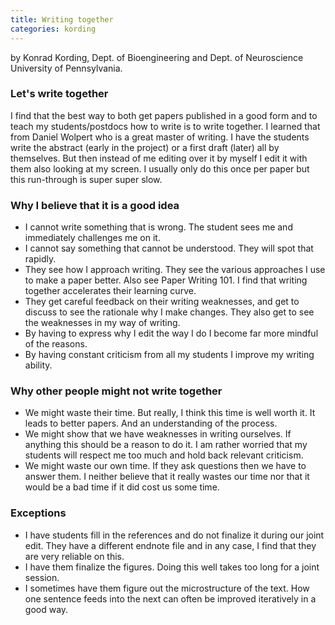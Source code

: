 ```yaml
---
title: Writing together
categories: kording
---
```


by Konrad Kording, Dept. of Bioengineering and Dept. of Neuroscience University of Pennsylvania.

### Let's write together

I find that the best way to both get papers published in a good form and to teach my students/postdocs how to write is to write together. I learned that from Daniel Wolpert who is a great master of writing. I have the students write the abstract (early in the project) or a first draft (later) all by themselves. But then instead of me editing over it by myself I edit it with them also looking at my screen. I usually only do this once per paper but this run-through is super super slow.

### Why I believe that it is a good idea

- I cannot write something that is wrong. The student sees me and immediately challenges me on it.
- I cannot say something that cannot be understood. They will spot that rapidly.
- They see how I approach writing. They see the various approaches I use to make a paper better. Also see Paper Writing 101. I find that writing together accelerates their learning curve.
- They get careful feedback on their writing weaknesses, and get to discuss to see the rationale why I make changes. They also get to see the weaknesses in my way of writing.
- By having to express why I edit the way I do I become far more mindful of the reasons.
- By having constant criticism from all my students I improve my writing ability.

### Why other people might not write together

- We might waste their time. But really, I think this time is well worth it. It leads to better papers. And an understanding of the process.
- We might show that we have weaknesses in writing ourselves. If anything this should be a reason to do it. I am rather worried that my students will respect me too much and hold back relevant criticism.
- We might waste our own time. If they ask questions then we have to answer them. I neither believe that it really wastes our time nor that it would be a bad time if it did cost us some time.

### Exceptions

- I have students fill in the references and do not finalize it during our joint edit. They have a different endnote file and in any case, I find that they are very reliable on this.
- I have them finalize the figures. Doing this well takes too long for a joint session.
- I sometimes have them figure out the microstructure of the text. How one sentence feeds into the next can often be improved iteratively in a good way.
